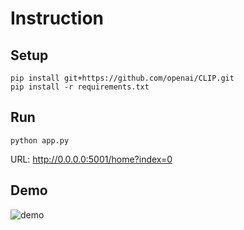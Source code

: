 # Instruction

## Setup 
```
pip install git+https://github.com/openai/CLIP.git
pip install -r requirements.txt
```


## Run 
```
python app.py
```

URL: http://0.0.0.0:5001/home?index=0


## Demo
![demo](https://github.com/duongngockhanh/hcmai-2023/assets/87640587/f940a1cd-8c9e-4716-bb7d-a3a9b6ae8b5e)
